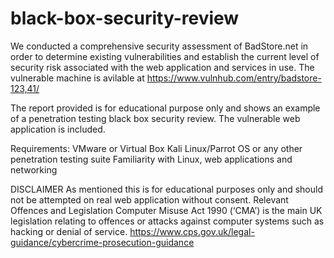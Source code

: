 # black-box-security-review
We conducted a comprehensive security assessment of BadStore.net in order to determine existing vulnerabilities and establish the current level of security risk associated with the web application and services in use. The vulnerable machine is avilable at https://www.vulnhub.com/entry/badstore-123,41/

The report provided is for educational purpose only and shows an example of a penetration testing black box security review. The vulnerable web application is included.

Requirements:
VMware or Virtual Box
Kali Linux/Parrot OS or any other penetration testing suite
Familiarity with Linux, web applications and networking 

DISCLAIMER 
As mentioned this is for educational purposes only and should not be attempted on real web application without consent. Relevant Offences and Legislation
Computer Misuse Act 1990 (‘CMA’) is the main UK legislation relating to offences or attacks against computer systems such as hacking or denial of service.
https://www.cps.gov.uk/legal-guidance/cybercrime-prosecution-guidance
